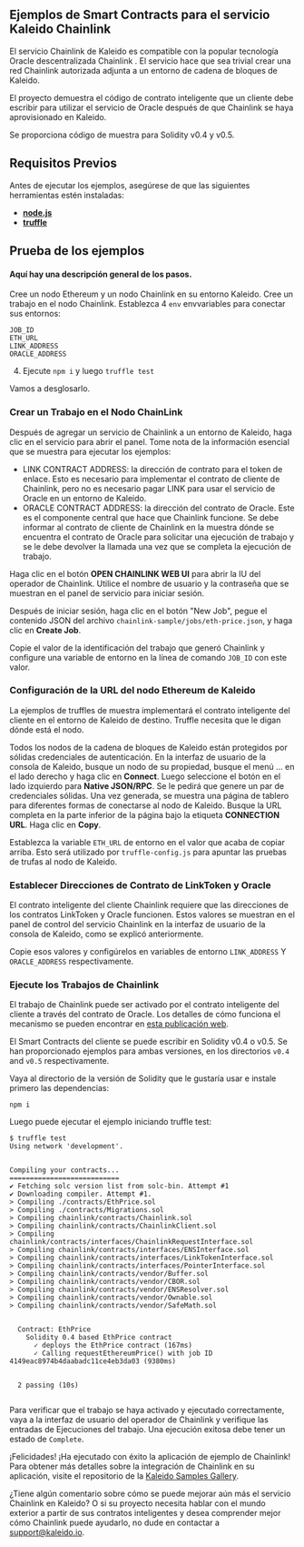 ## Ejemplos de Smart Contracts para el servicio Kaleido Chainlink

El servicio Chainlink de Kaleido es compatible con la popular tecnología Oracle descentralizada Chainlink . El servicio hace que sea trivial crear una red Chainlink autorizada adjunta a un entorno de cadena de bloques de Kaleido.

El proyecto demuestra el código de contrato inteligente que un cliente debe escribir para utilizar el servicio de Oracle después de que Chainlink se haya aprovisionado en Kaleido.

Se proporciona código de muestra para Solidity v0.4 y v0.5.

## Requisitos Previos

Antes de ejecutar los ejemplos, asegúrese de que las siguientes herramientas estén instaladas:

- __[node.js](https://nodejs.org/en/download/package-manager/)__
- __[truffle](https://www.trufflesuite.com/docs/truffle/getting-started/installation)__

## Prueba de los ejemplos

#### Aquí hay una descripción general de los pasos.

Cree un nodo Ethereum y un nodo Chainlink en su entorno Kaleido.
Cree un trabajo en el nodo Chainlink.
Establezca 4 `env` envvariables para conectar sus entornos:

```
JOB_ID
ETH_URL
LINK_ADDRESS
ORACLE_ADDRESS
```

4. Ejecute `npm i` y luego `truffle test`

Vamos a desglosarlo.

### Crear un Trabajo en el Nodo ChainLink

Después de agregar un servicio de Chainlink a un entorno de Kaleido, haga clic en el servicio para abrir el panel. Tome nota de la información esencial que se muestra para ejecutar los ejemplos:

- LINK CONTRACT ADDRESS: la dirección de contrato para el token de enlace. Esto es necesario para implementar el contrato de cliente de Chainlink, pero no es necesario pagar LINK para usar el servicio de Oracle en un entorno de Kaleido.
- ORACLE CONTRACT ADDRESS: la dirección del contrato de Oracle. Este es el componente central que hace que Chainlink funcione. Se debe informar al contrato de cliente de Chainlink en la muestra dónde se encuentra el contrato de Oracle para solicitar una ejecución de trabajo y se le debe devolver la llamada una vez que se completa la ejecución de trabajo.

Haga clic en el botón **OPEN CHAINLINK WEB UI** para abrir la IU del operador de Chainlink. Utilice el nombre de usuario y la contraseña que se muestran en el panel de servicio para iniciar sesión.

Después de iniciar sesión, haga clic en el botón "New Job", pegue el contenido JSON del archivo `chainlink-sample/jobs/eth-price.json`, y haga clic en **Create Job**.

Copie el valor de la identificación del trabajo que generó Chainlink y configure una variable de entorno en la línea de comando `JOB_ID` con este valor.

### Configuración de la URL del nodo Ethereum de Kaleido

La ejemplos de truffles de muestra implementará el contrato inteligente del cliente en el entorno de Kaleido de destino. Truffle necesita que le digan dónde está el nodo.

Todos los nodos de la cadena de bloques de Kaleido están protegidos por sólidas credenciales de autenticación. En la interfaz de usuario de la consola de Kaleido, busque un nodo de su propiedad, busque el menú ... en el lado derecho y haga clic en **Connect**. Luego seleccione el botón en el lado izquierdo para **Native JSON/RPC**. Se le pedirá que genere un par de credenciales sólidas. Una vez generada, se muestra una página de tablero para diferentes formas de conectarse al nodo de Kaleido. Busque la URL completa en la parte inferior de la página bajo la etiqueta **CONNECTION URL**. Haga clic en **Copy**.

Establezca la variable `ETH_URL` de entorno en el valor que acaba de copiar arriba. Esto será utilizado por `truffle-config.js` para apuntar las pruebas de trufas al nodo de Kaleido.

### Establecer Direcciones de Contrato de LinkToken y Oracle

El contrato inteligente del cliente Chainlink requiere que las direcciones de los contratos LinkToken y Oracle funcionen. Estos valores se muestran en el panel de control del servicio Chainlink en la interfaz de usuario de la consola de Kaleido, como se explicó anteriormente.

Copie esos valores y configúrelos en variables de entorno `LINK_ADDRESS` Y `ORACLE_ADDRESS` respectivamente.

### Ejecute los Trabajos de Chainlink

El trabajo de Chainlink puede ser activado por el contrato inteligente del cliente a través del contrato de Oracle. Los detalles de cómo funciona el mecanismo se pueden encontrar en [esta publicación web](http://kaleido.io/blog).

El Smart Contracts del cliente se puede escribir en Solidity v0.4 o v0.5. Se han proporcionado ejemplos para ambas versiones, en los directorios `v0.4` and `v0.5` respectivamente.

Vaya al directorio de la versión de Solidity que le gustaría usar e instale primero las dependencias:

```
npm i
```

Luego puede ejecutar el ejemplo iniciando truffle test:

```
$ truffle test
Using network 'development'.


Compiling your contracts...
===========================
✔ Fetching solc version list from solc-bin. Attempt #1
✔ Downloading compiler. Attempt #1.
> Compiling ./contracts/EthPrice.sol
> Compiling ./contracts/Migrations.sol
> Compiling chainlink/contracts/Chainlink.sol
> Compiling chainlink/contracts/ChainlinkClient.sol
> Compiling chainlink/contracts/interfaces/ChainlinkRequestInterface.sol
> Compiling chainlink/contracts/interfaces/ENSInterface.sol
> Compiling chainlink/contracts/interfaces/LinkTokenInterface.sol
> Compiling chainlink/contracts/interfaces/PointerInterface.sol
> Compiling chainlink/contracts/vendor/Buffer.sol
> Compiling chainlink/contracts/vendor/CBOR.sol
> Compiling chainlink/contracts/vendor/ENSResolver.sol
> Compiling chainlink/contracts/vendor/Ownable.sol
> Compiling chainlink/contracts/vendor/SafeMath.sol


  Contract: EthPrice
    Solidity 0.4 based EthPrice contract
      ✓ deploys the EthPrice contract (167ms)
      ✓ Calling requestEthereumPrice() with job ID 4149eac8974b4daabadc11ce4eb3da03 (9380ms)


  2 passing (10s)


```

Para verificar que el trabajo se haya activado y ejecutado correctamente, vaya a la interfaz de usuario del operador de Chainlink y verifique las entradas de Ejecuciones del trabajo. Una ejecución exitosa debe tener un estado de `Complete`.

¡Felicidades! ¡Ha ejecutado con éxito la aplicación de ejemplo de Chainlink! Para obtener más detalles sobre la integración de Chainlink en su aplicación, visite el repositorio de la [Kaleido Samples Gallery](https://github.com/kaleido-io/kaleido-samples-gallery).

¿Tiene algún comentario sobre cómo se puede mejorar aún más el servicio Chainlink en Kaleido? O si su proyecto necesita hablar con el mundo exterior a partir de sus contratos inteligentes y desea comprender mejor cómo Chainlink puede ayudarlo, no dude en contactar a support@kaleido.io.

